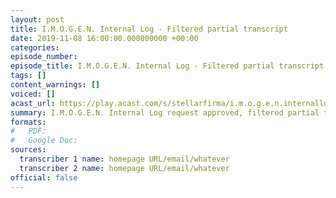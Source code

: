 ```yaml
---
layout: post
title: I.M.O.G.E.N. Internal Log - Filtered partial transcript
date: 2019-11-08 16:00:00.000000000 +00:00
categories: 
episode_number: 
episode_title: I.M.O.G.E.N. Internal Log - Filtered partial transcript
tags: []
content_warnings: []
voiced: []
acast_url: https://play.acast.com/s/stellarfirma/i.m.o.g.e.n.internallog-filteredpartialtranscript
summary: I.M.O.G.E.N. Internal Log request approved, filtered partial transcript provided. <br/><br/>All redactions and amendments must be submitted to the sub-committee for partial transcript redactions (disbanded).
formats:
#   PDF: 
#   Google Doc: 
sources:
  transcriber 1 name: homepage URL/email/whatever
  transcriber 2 name: homepage URL/email/whatever
official: false
---
```


